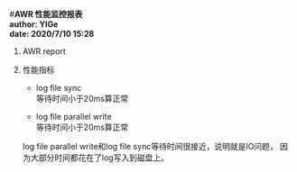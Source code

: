 #**AWR 性能监控报表**  
**author: YIGe**  
**date: 2020/7/10 15:28**  

1. AWR report  
    
    
2. 性能指标  
    + log file sync  
        等待时间小于20ms算正常
        
    + log file parallel write  
        等待时间小于20ms算正常
        
    log file parallel write和log file sync等待时间很接近，说明就是IO问题，
    因为大部分时间都花在了log写入到磁盘上。